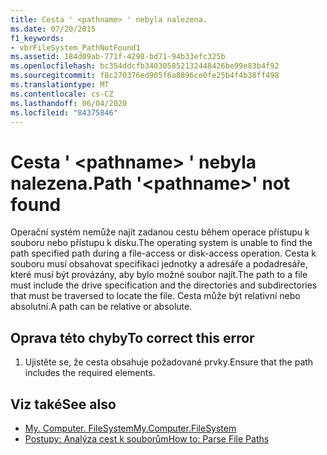 ```yaml
---
title: Cesta ' <pathname> ' nebyla nalezena.
ms.date: 07/20/2015
f1_keywords:
- vbrFileSystem_PathNotFound1
ms.assetid: 184d09ab-771f-4298-bd71-94b33efc325b
ms.openlocfilehash: bc354ddcfb340305852132448426be99e83b4f92
ms.sourcegitcommit: f8c270376ed905f6a8896ce0fe25b4f4b38ff498
ms.translationtype: MT
ms.contentlocale: cs-CZ
ms.lasthandoff: 06/04/2020
ms.locfileid: "84375846"
---
```

# <a name="path-pathname-not-found"></a><span data-ttu-id="6259c-102">Cesta ' \<pathname> ' nebyla nalezena.</span><span class="sxs-lookup"><span data-stu-id="6259c-102">Path '\<pathname>' not found</span></span>
<span data-ttu-id="6259c-103">Operační systém nemůže najít zadanou cestu během operace přístupu k souboru nebo přístupu k disku.</span><span class="sxs-lookup"><span data-stu-id="6259c-103">The operating system is unable to find the path specified path during a file-access or disk-access operation.</span></span> <span data-ttu-id="6259c-104">Cesta k souboru musí obsahovat specifikaci jednotky a adresáře a podadresáře, které musí být provázány, aby bylo možné soubor najít.</span><span class="sxs-lookup"><span data-stu-id="6259c-104">The path to a file must include the drive specification and the directories and subdirectories that must be traversed to locate the file.</span></span> <span data-ttu-id="6259c-105">Cesta může být relativní nebo absolutní.</span><span class="sxs-lookup"><span data-stu-id="6259c-105">A path can be relative or absolute.</span></span>  
  
## <a name="to-correct-this-error"></a><span data-ttu-id="6259c-106">Oprava této chyby</span><span class="sxs-lookup"><span data-stu-id="6259c-106">To correct this error</span></span>  
  
1. <span data-ttu-id="6259c-107">Ujistěte se, že cesta obsahuje požadované prvky.</span><span class="sxs-lookup"><span data-stu-id="6259c-107">Ensure that the path includes the required elements.</span></span>  
  
## <a name="see-also"></a><span data-ttu-id="6259c-108">Viz také</span><span class="sxs-lookup"><span data-stu-id="6259c-108">See also</span></span>

- [<span data-ttu-id="6259c-109">My. Computer. FileSystem</span><span class="sxs-lookup"><span data-stu-id="6259c-109">My.Computer.FileSystem</span></span>](xref:Microsoft.VisualBasic.FileIO.FileSystem)
- [<span data-ttu-id="6259c-110">Postupy: Analýza cest k souborům</span><span class="sxs-lookup"><span data-stu-id="6259c-110">How to: Parse File Paths</span></span>](../developing-apps/programming/drives-directories-files/how-to-parse-file-paths.md)
